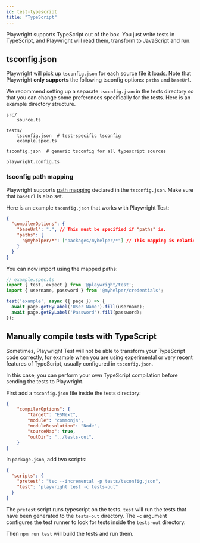 ```yaml
---
id: test-typescript
title: "TypeScript"
---
```


Playwright supports TypeScript out of the box. You just write tests in TypeScript, and Playwright will read them, transform to JavaScript and run.

## tsconfig.json

Playwright will pick up `tsconfig.json` for each source file it loads. Note that Playwright **only supports** the following tsconfig options: `paths` and `baseUrl`.

We recommend setting up a separate `tsconfig.json` in the tests directory so that you can change some preferences specifically for the tests. Here is an example directory structure.

```
src/
    source.ts

tests/
    tsconfig.json  # test-specific tsconfig
    example.spec.ts

tsconfig.json  # generic tsconfig for all typescript sources

playwright.config.ts
```

### tsconfig path mapping

Playwright supports [path mapping](https://www.typescriptlang.org/docs/handbook/module-resolution.html#path-mapping) declared in the `tsconfig.json`. Make sure that `baseUrl` is also set.

Here is an example `tsconfig.json` that works with Playwright Test:

```json
{
  "compilerOptions": {
    "baseUrl": ".", // This must be specified if "paths" is.
    "paths": {
      "@myhelper/*": ["packages/myhelper/*"] // This mapping is relative to "baseUrl".
    }
  }
}
```

You can now import using the mapped paths:

```js
// example.spec.ts
import { test, expect } from '@playwright/test';
import { username, password } from '@myhelper/credentials';

test('example', async ({ page }) => {
  await page.getByLabel('User Name').fill(username);
  await page.getByLabel('Password').fill(password);
});
```

## Manually compile tests with TypeScript

Sometimes, Playwright Test will not be able to transform your TypeScript code correctly, for example when you are using experimental or very recent features of TypeScript, usually configured in `tsconfig.json`.

In this case, you can perform your own TypeScript compilation before sending the tests to Playwright.

First add a `tsconfig.json` file inside the tests directory:

```json
{
    "compilerOptions": {
        "target": "ESNext",
        "module": "commonjs",
        "moduleResolution": "Node",
        "sourceMap": true,
        "outDir": "../tests-out",
    }
}
```

In `package.json`, add two scripts:

```json
{
  "scripts": {
    "pretest": "tsc --incremental -p tests/tsconfig.json",
    "test": "playwright test -c tests-out"
  }
}
```

The `pretest` script runs typescript on the tests. `test` will run the tests that have been generated to the `tests-out` directory. The `-c` argument configures the test runner to look for tests inside the `tests-out` directory.

Then `npm run test` will build the tests and run them.
